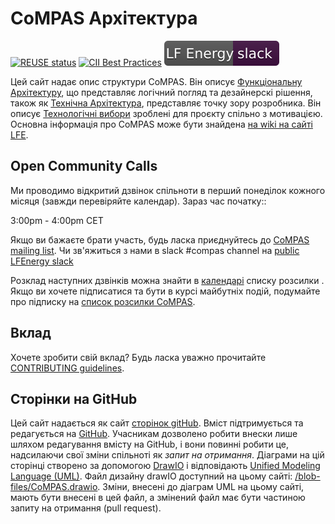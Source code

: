 <!--
SPDX-FileCopyrightText: 2021 Alliander N.V.

SPDX-License-Identifier: CC-BY-4.0
-->

# CoMPAS Архітектура

[![REUSE status](https://api.reuse.software/badge/github.com/com-pas/compas-architecture)](https://api.reuse.software/info/github.com/com-pas/compas-architecture)
[![CII Best Practices](https://bestpractices.coreinfrastructure.org/projects/5925/badge)](https://bestpractices.coreinfrastructure.org/projects/5925)
[![Slack](public/LFEnergy-slack.svg)](http://lfenergy.slack.com/)

Цей сайт надає опис структури CoMPAS. Він описує [Функціональну Архітектуру](FUNCTIONAL_ARCHITECTURE.md), що представляє логічний погляд та дезайнерскі рішення, також як [Технічна Архітектура](technical/TECHNICAL_ARCHITECTURE.md), представляє точку зору розробника. Він описує [Технологічні вибори](TECHNOLOGY.md) зроблені для проєкту спільно з мотивацією.
Основна інформація про CoMPAS може бути знайдена [на wiki на сайті LFE](https://wiki.lfenergy.org/display/HOME/CoMPAS).

## Open Community Calls
Ми проводимо відкритий дзвінок спільноти в перший понеділок кожного місяця (завжди перевіряйте календар). Зараз час початку::

3:00pm - 4:00pm CET

Якщо ви бажаєте брати участь, будь ласка приєднуйтесь до [CoMPAS mailing list](https://lists.lfenergy.org/g/CoMPAS). Чи зв'яжиться з нами в slack #compas channel на [public LFEnergy slack](http://lfenergy.slack.com/)

Розклад наступних дзвінків можна знайти в [календарі](https://lists.lfenergy.org/g/CoMPAS/calendar) списку розсилки .
Якщо ви хочете підписатися та бути в курсі майбутніх подій, подумайте про підписку на [список розсилки CoMPAS](https://lists.lfenergy.org/g/CoMPAS).

## Вклад
Хочете зробити свій вклад? Будь ласка уважно прочитайте [CONTRIBUTING guidelines](https://com-pas.github.io/contributing/).

## Сторінки на GitHub
Цей сайт надається як сайт  [сторінок gitHub](https://com-pas.github.io/compas-architecture/). 
Вміст підтримується та редагується на [GitHub](https://github.com/com-pas/compas-architecture). 
Учасникам дозволено робити внески лише шляхом редагування вмісту на GitHub, і вони повинні робити це, надсилаючи свої зміни спільноті як *запит на отримання*. 
Діаграми на цій сторінці створено за допомогою [DrawIO](https://github.com/jgraph/drawio-desktop/releases) 
і відповідають [Unified Modeling Language (UML)](https://www.omg.org/spec/UML/). 
Файл дизайну drawIO доступний на цьому сайті: [/blob-files/CoMPAS.drawio](blob-files/CoMPAS.drawio). 
Зміни, внесені до діаграм UML на цьому сайті, мають бути внесені в цей файл, а змінений файл має бути частиною запиту на отримання (pull request).
